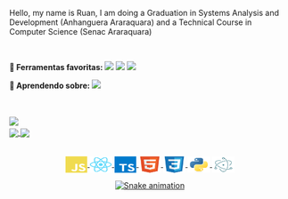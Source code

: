 <p>
    Hello, my name is Ruan, I am doing a Graduation in Systems Analysis and Development (Anhanguera Araraquara) and a Technical Course in Computer Science (Senac Araraquara)
</p>

<br />

<p>
    <strong>
        🦾 Ferramentas favoritas:   
    </strong>
    <img src="https://camo.githubusercontent.com/268ac512e333b69600eb9773a8f80b7a251f4d6149642a50a551d4798183d621/68747470733a2f2f696d672e736869656c64732e696f2f62616467652f52656163742d3230323332413f7374796c653d666f722d7468652d6261646765266c6f676f3d7265616374266c6f676f436f6c6f723d363144414642"/>
    <img src="https://img.shields.io/badge/Chakra--UI-319795?style=for-the-badge&logo=chakra-ui&logoColor=white"/>
    <img src="https://img.shields.io/badge/Node.js-339933?style=for-the-badge&logo=nodedotjs&logoColor=white" />
</p>

<p>
    <strong>
        🧠 Aprendendo sobre: 
    </strong>
    <img src="https://img.shields.io/badge/TypeScript-007ACC?style=for-the-badge&logo=typescript&logoColor=white" />
</p>

<br />
<br />

<a href="https://www.linkedin.com/in/ruan-victor-rateira">
    <img src="https://img.shields.io/badge/LinkedIn-0077B5?style=for-the-badge&logo=linkedin&logoColor=white" />
</a>

<br />

<div style="margin: auto">
  <a href="https://github.com/ruanvsrateira">
  <img height="180em"   align="center" src="https://github-readme-stats.vercel.app/api?username=ruanvsrateira&show_icons=true&theme=react&include_all_commits=true&count_private=true"/>
  <img height="180em"  align="center" src="https://github-readme-stats.vercel.app/api/top-langs/?username=ruanvsrateira&layout=compact&langs_count=7&theme=react" />
</div>
    
 <br>
        
<div  align="center"> 
  <div style="display: inline_block"><br>
  <img align="center" alt="Rafa-Js" height="30" width="40" src="https://raw.githubusercontent.com/devicons/devicon/master/icons/javascript/javascript-plain.svg">
  <img align="center" alt="Rafa-Js" height="30" width="40" src="https://raw.githubusercontent.com/devicons/devicon/master/icons/react/react-original.svg">
  <img align="center" alt="Rafa-Js" height="30" width="40" src="https://raw.githubusercontent.com/devicons/devicon/master/icons/typescript/typescript-plain.svg">
  <img align="center" alt="HTML" height="30" width="40" src="https://raw.githubusercontent.com/devicons/devicon/master/icons/html5/html5-original.svg">
  <img align="center" alt="CSS" height="30" width="40" src="https://raw.githubusercontent.com/devicons/devicon/master/icons/css3/css3-original.svg">
  <img align="center" alt="Python" height="30" width="40" src="https://raw.githubusercontent.com/devicons/devicon/master/icons/python/python-original.svg">    
  <img align="center" alt="Python" height="30" width="40" src="https://raw.githubusercontent.com/devicons/devicon/master/icons/electron/electron-original.svg">   
</div>
  
 
  ![Snake animation](https://github.com/ruanvsrateira)
 
</div>

